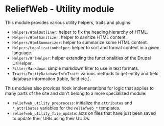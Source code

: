 ReliefWeb - Utility module
==========================

This module provides various utility helpers, traits and plugins:

- `Helpers/HtmlOutliner`: helper to fix the heading hierarchy of HTML.
- `Helpers/HtmlSanitizer`: helper to sanitize HTML content.
- `Helpers/HtmlSummarizer`: helper to summarize some HTML content.
- `Helpers/LocalizationHelper`: helper to sort and format content in a given
  language.
- `Helpers/UrlHelper`: helper extending the functionalities of the Drupal
  UrlHelper.
- `Filter/Markdown`: simple markdown filter to use in text formats.
- `Traits/EntityDatabaseInfoTrait`: various methods to get entity and field
   database information (table, field etc.).

This modules also provides hook implementations for logic that applies to many
parts of the site and don't belong to a more specialized module:

- `reliefweb_utility_preprocess`: initialize the `attributes` and
  `*_attributes` variables for the `reliefweb_*` templates.
- `reliefweb_utility_file_update`: acts on files that have just been saved to
  update their URIs using their UUIDs.

